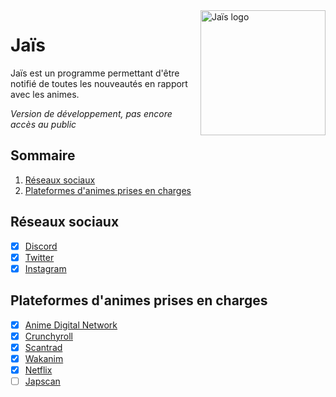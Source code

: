 <img align="right" src="https://ziedelth.fr/images/jais.jpg" height="200" width="200" alt="Jaïs logo">

# Jaïs

Jaïs est un programme permettant d'être notifié de toutes les nouveautés en rapport avec les animes.

_Version de développement, pas encore accès au public_

## Sommaire

1. [Réseaux sociaux](#réseaux-sociaux)
2. [Plateformes d'animes prises en charges](#plateformes-danimes-prises-en-charges)

## Réseaux sociaux

- [x] [Discord](https://discord.com/)
- [x] [Twitter](https://twitter.com/Jaiss___)
- [x] [Instagram](https://www.instagram.com/jais_zie/)

## Plateformes d'animes prises en charges

- [x] [Anime Digital Network](https://animedigitalnetwork.fr/)
- [x] [Crunchyroll](https://www.crunchyroll.com/)
- [x] [Scantrad](https://scantrad.net/)
- [x] [Wakanim](https://www.wakanim.tv/)
- [x] [Netflix](https://www.netflix.com/)
- [ ] [Japscan](https://www.japscan.ws/)
